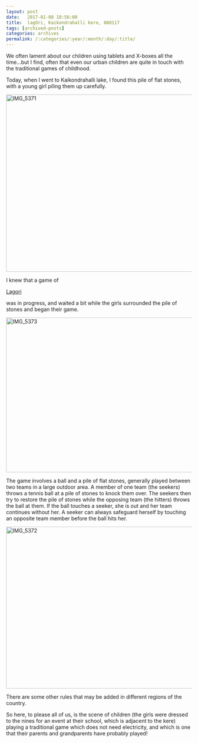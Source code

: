 ```yaml
---
layout: post
date:	2017-01-08 18:56:00
title:  lagOri, Kaikondrahalli kere, 080117
tags: [archived-posts]
categories: archives
permalink: /:categories/:year/:month/:day/:title/
---
```

We often lament about our children using tablets and X-boxes all the time...but I find, often that even our urban children are quite in touch with the traditional games of childhood.


Today, when I went to Kaikondrahalli lake, I found this pile of flat stones, with a young girl piling them up carefully.

<a data-flickr-embed="true" href="https://www.flickr.com/photos/86494503@N00/32144033386/in/album-72157676960148532/" title="IMG_5371"><img src="https://c3.staticflickr.com/1/574/32144033386_73c529b7dc_z.jpg" width="640" height="480" alt="IMG_5371"></a>

I knew that a game of


<a href="https://en.wikipedia.org/wiki/Lagori"> Lagori </a>

was in progress, and waited a bit while the girls surrounded the pile of stones and began their game.

<a data-flickr-embed="true" href="https://www.flickr.com/photos/86494503@N00/32144034006/in/album-72157676960148532/" title="IMG_5373"><img src="https://c7.staticflickr.com/1/535/32144034006_0b82eff7aa_z.jpg" width="640" height="419" alt="IMG_5373"></a>


The game involves a ball and a pile of flat stones, generally played between two teams in a large outdoor area. A member of one team (the seekers) throws a tennis ball at a pile of stones to knock them over. The seekers then try to restore the pile of stones while the opposing team (the hitters) throws the ball at them. If the ball touches a seeker, she is out and her team continues without her. A seeker can always safeguard herself by touching an opposite team member before the ball hits her.

<a data-flickr-embed="true" href="https://www.flickr.com/photos/86494503@N00/32144033706/in/album-72157676960148532/" title="IMG_5372"><img src="https://c3.staticflickr.com/1/379/32144033706_19ef003340_z.jpg" width="640" height="438" alt="IMG_5372"></a>

There are some other rules that may be added in different regions of the country.


So here, to please all of us, is the scene of children (the girls were dressed to the nines for an event at their school, which is adjacent to the kere) playing a traditional game which does not need electricity, and which is one that their parents and grandparents have probably played!
